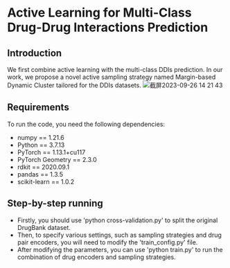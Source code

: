 # Active Learning for Multi-Class Drug-Drug Interactions Prediction

## Introduction
We first combine active learning with the multi-class DDIs prediction. In our work, we propose a novel active sampling strategy named Margin-based Dynamic Cluster tailored for the DDIs datasets.
![截屏2023-09-26 14 21 43](https://github.com/pantherang/ALDDI/assets/49769931/6bbac916-8c7f-4bbc-a727-0cefbc1cabc1)

## Requirements
To run the code, you need the following dependencies:
- numpy == 1.21.6
- Python == 3.7.13
- PyTorch == 1.13.1+cu117
- PyTorch Geometry == 2.3.0
- rdkit == 2020.09.1
- pandas == 1.3.5
- scikit-learn == 1.0.2

## Step-by-step running
- Firstly, you should use 'python cross-validation.py' to split the original DrugBank dataset.
- Then, to specify various settings, such as sampling strategies and drug pair encoders, you will need to modify the 'train_config.py' file.
- After modifying the parameters, you can use 'python train.py' to run the combination of drug encoders and sampling strategies.
